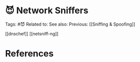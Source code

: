 # 😈 Network Sniffers

Tags: #😈
Related to: 
See also: 
Previous: [[Sniffing & Spoofing]]

[[dnschef]]
[[netsniff-ng]]

# References